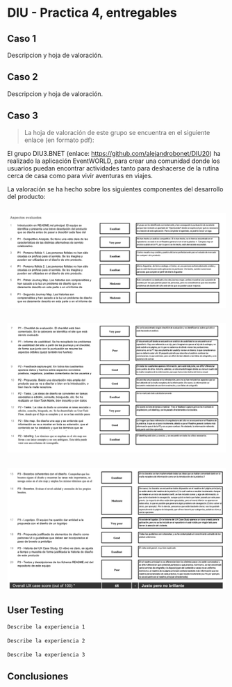 # DIU - Practica 4, entregables

## Caso 1

Descripcion y hoja de valoración.    


## Caso 2

Descripcion y hoja de valoración.  


## Caso 3

> La hoja de valoración de este grupo se encuentra en el siguiente enlace (en formato pdf): 

El grupo DIU3.BNET (enlace: https://github.com/alejandrobonet/DIU20) ha realizado la aplicación EventWORLD, para crear una comunidad donde los usuarios puedan encontrar actividades tanto para deshacerse de la rutina cerca de casa como para vivir aventuras en viajes.

La valoración se ha hecho sobre los siguientes componentes del desarrollo del producto:

![Método UX](Entregables/BNETAnalisis1.png)
-----

![Método UX](Entregables/BNETAnalisis2.png)
-----

![Método UX](Entregables/BNETAnalisis3.png)
-----

## User Testing

	Describe la experiencia 1

	Describe la experiencia 2

	Describe la experiencia 3


## Conclusiones
